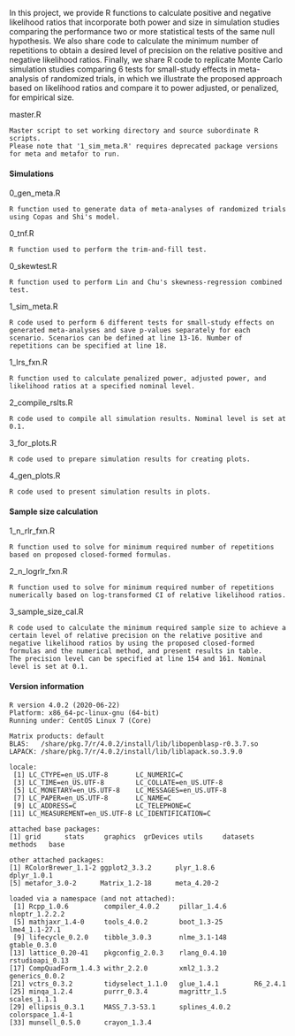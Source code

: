In this project, we provide R functions to calculate positive and negative likelihood ratios that incorporate both power and size in simulation studies comparing the performance two or more statistical tests of the same null hypothesis. We also share code to calculate the minimum number of repetitions to obtain a desired level of precision on the relative positive and negative likelihood ratios. Finally, we share R code to replicate Monte Carlo simulation studies comparing 6 tests for small-study effects in meta-analysis of randomized trials, in which we illustrate the proposed approach based on likelihood ratios and compare it to power adjusted, or penalized, for empirical size.


master.R
```
Master script to set working directory and source subordinate R scripts.
Please note that '1_sim_meta.R' requires deprecated package versions for meta and metafor to run. 
``` 
#### Simulations

0_gen_meta.R
```
R function used to generate data of meta-analyses of randomized trials using Copas and Shi's model.
```
0_tnf.R
```
R function used to perform the trim-and-fill test. 
```
0_skewtest.R
```
R function used to perform Lin and Chu's skewness-regression combined test. 
```
1_sim_meta.R
```
R code used to perform 6 different tests for small-study effects on generated meta-analyses and save p-values separately for each scenario. Scenarios can be defined at line 13-16. Number of repetitions can be specified at line 18. 
```
1_lrs_fxn.R
```
R function used to calculate penalized power, adjusted power, and likelihood ratios at a specified nominal level. 
```
2_compile_rslts.R
```
R code used to compile all simulation results. Nominal level is set at 0.1. 
```
3_for_plots.R
```
R code used to prepare simulation results for creating plots.
```
4_gen_plots.R
```
R code used to present simulation results in plots.  
```
#### Sample size calculation

1_n_rlr_fxn.R
```
R function used to solve for minimum required number of repetitions based on proposed closed-formed formulas. 
```
2_n_logrlr_fxn.R
```
R function used to solve for minimum required number of repetitions numerically based on log-transformed CI of relative likelihood ratios. 
```
3_sample_size_cal.R
```
R code used to calculate the minimum required sample size to achieve a certain level of relative precision on the relative positive and negative likelihood ratios by using the proposed closed-formed formulas and the numerical method, and present results in table.
The precision level can be specified at line 154 and 161. Nominal level is set at 0.1.  
```
#### Version information
```
R version 4.0.2 (2020-06-22)
Platform: x86_64-pc-linux-gnu (64-bit)
Running under: CentOS Linux 7 (Core)

Matrix products: default
BLAS:   /share/pkg.7/r/4.0.2/install/lib/libopenblasp-r0.3.7.so
LAPACK: /share/pkg.7/r/4.0.2/install/lib/liblapack.so.3.9.0

locale:
 [1] LC_CTYPE=en_US.UTF-8       LC_NUMERIC=C              
 [3] LC_TIME=en_US.UTF-8        LC_COLLATE=en_US.UTF-8    
 [5] LC_MONETARY=en_US.UTF-8    LC_MESSAGES=en_US.UTF-8   
 [7] LC_PAPER=en_US.UTF-8       LC_NAME=C                 
 [9] LC_ADDRESS=C               LC_TELEPHONE=C            
[11] LC_MEASUREMENT=en_US.UTF-8 LC_IDENTIFICATION=C       

attached base packages:
[1] grid      stats     graphics  grDevices utils     datasets  methods   base     

other attached packages:
[1] RColorBrewer_1.1-2 ggplot2_3.3.2      plyr_1.8.6         dplyr_1.0.1       
[5] metafor_3.0-2      Matrix_1.2-18      meta_4.20-2       

loaded via a namespace (and not attached):
 [1] Rcpp_1.0.6         compiler_4.0.2     pillar_1.4.6       nloptr_1.2.2.2    
 [5] mathjaxr_1.4-0     tools_4.0.2        boot_1.3-25        lme4_1.1-27.1     
 [9] lifecycle_0.2.0    tibble_3.0.3       nlme_3.1-148       gtable_0.3.0      
[13] lattice_0.20-41    pkgconfig_2.0.3    rlang_0.4.10       rstudioapi_0.13   
[17] CompQuadForm_1.4.3 withr_2.2.0        xml2_1.3.2         generics_0.0.2    
[21] vctrs_0.3.2        tidyselect_1.1.0   glue_1.4.1         R6_2.4.1          
[25] minqa_1.2.4        purrr_0.3.4        magrittr_1.5       scales_1.1.1      
[29] ellipsis_0.3.1     MASS_7.3-53.1      splines_4.0.2      colorspace_1.4-1  
[33] munsell_0.5.0      crayon_1.3.4
```
